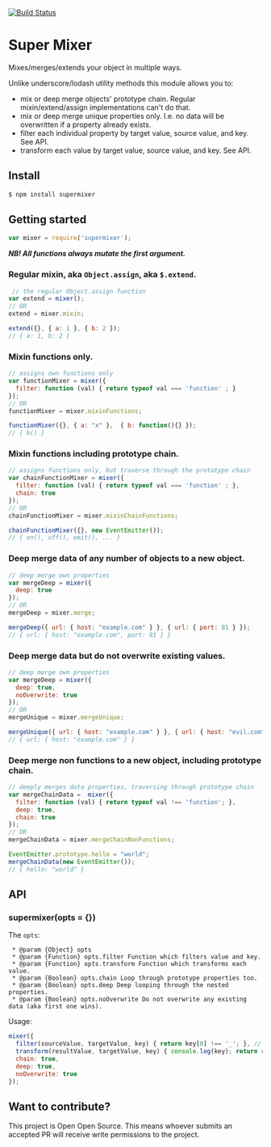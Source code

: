 [![Build Status](https://travis-ci.org/koresar/supermixer.svg?branch=master)](https://travis-ci.org/koresar/supermixer)
# Super Mixer

Mixes/merges/extends your object in multiple ways.

Unlike underscore/lodash utility methods this module allows you to:
* mix or deep merge objects' prototype chain. Regular mixin/extend/assign implementations can't do that.
* mix or deep merge unique properties only. I.e. no data will be overwritten if a property already exists.
* filter each individual property by target value, source value, and key. See API.
* transform each value by target value, source value, and key. See API.

## Install
```sh
$ npm install supermixer
```

## Getting started

```js
var mixer = require('supermixer');
```

_**NB! All functions always mutate the first argument.**_

### Regular mixin, aka `Object.assign`, aka `$.extend`.
```js
 // the regular Object.assign function
var extend = mixer();
// OR
extend = mixer.mixin;

extend({}, { a: 1 }, { b: 2 });
// { a: 1, b: 2 }
```

### Mixin functions only.
```js
// assigns own functions only
var functionMixer = mixer({
  filter: function (val) { return typeof val === 'function' ; }
});
// OR
functionMixer = mixer.mixinFunctions;

functionMixer({}, { a: "x" },  { b: function(){} });
// { b() }
```

### Mixin functions including prototype chain.
```js
// assigns functions only, but traverse through the prototype chain
var chainFunctionMixer = mixer({
  filter: function (val) { return typeof val === 'function' ; },
  chain: true
});
// OR
chainFunctionMixer = mixer.mixinChainFunctions;

chainFunctionMixer({}, new EventEmitter());
// { on(), off(), emit(), ... }
```

### Deep merge data of any number of objects to a new object.
```js
// deep merge own properties
var mergeDeep = mixer({
  deep: true
});
// OR
mergeDeep = mixer.merge;

mergeDeep({ url: { host: "example.com" } }, { url: { port: 81 } });
// { url: { host: "example.com", port: 81 } }
```

### Deep merge data but do not overwrite existing values.
```js
// deep merge own properties
var mergeDeep = mixer({
  deep: true,
  noOverwrite: true
});
// OR
mergeUnique = mixer.mergeUnique;

mergeUnique({ url: { host: "example.com" } }, { url: { host: "evil.com" } });
// { url: { host: "example.com" } }
```

### Deep merge non functions to a new object, including prototype chain.
```js
// deeply merges data properties, traversing through prototype chain
var mergeChainData =  mixer({
  filter: function (val) { return typeof val !== 'function'; },
  deep: true,
  chain: true
});
// OR
mergeChainData = mixer.mergeChainNonFunctions;

EventEmitter.prototype.hello = "world";
mergeChainData(new EventEmitter());
// { hello: "world" }
```

## API

### supermixer(opts = {})
The `opts`:
```
 * @param {Object} opts
 * @param {Function} opts.filter Function which filters value and key.
 * @param {Function} opts.transform Function which transforms each value.
 * @param {Boolean} opts.chain Loop through prototype properties too.
 * @param {Boolean} opts.deep Deep looping through the nested properties.
 * @param {Boolean} opts.noOverwrite Do not overwrite any existing data (aka first one wins).
```

Usage:
```js
mixer({
  filter(sourceValue, targetValue, key) { return key[0] !== '_'; }, // do not copy "private" values
  transform(resultValue, targetValue, key) { console.log(key); return resultValue; }, // log each key which gets set
  chain: true,
  deep: true,
  noOverwrite: true
});
```

## Want to contribute?
This project is Open Open Source. This means whoever submits an accepted PR will receive write permissions to the project.
